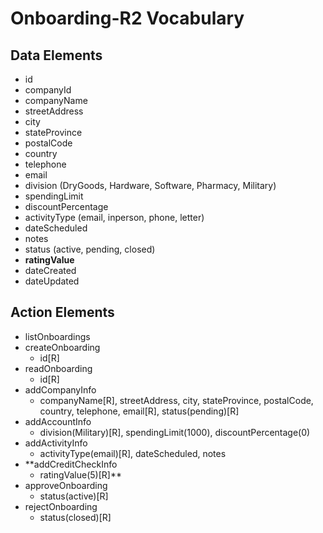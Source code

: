 # Onboarding-R2 Vocabulary

## Data Elements
 * id
 * companyId
 * companyName
 * streetAddress
 * city
 * stateProvince
 * postalCode
 * country
 * telephone
 * email
 * division (DryGoods, Hardware, Software, Pharmacy, Military)
 * spendingLimit
 * discountPercentage
 * activityType (email, inperson, phone, letter)
 * dateScheduled
 * notes
 * status (active, pending, closed)
 * **ratingValue**
 * dateCreated
 * dateUpdated

## Action Elements
 
 * listOnboardings
 * createOnboarding
   * id[R]
 * readOnboarding
   * id[R]
 * addCompanyInfo
   * companyName[R], streetAddress, city, stateProvince, postalCode, country, telephone, email[R], status(pending)[R]
 * addAccountInfo
   * division(Military)[R], spendingLimit(1000), discountPercentage(0)
 * addActivityInfo
   * activityType(email)[R], dateScheduled, notes
 * **addCreditCheckInfo
   * ratingValue(5)[R]**
 * approveOnboarding
   * status(active)[R]
 * rejectOnboarding
   * status(closed)[R]

